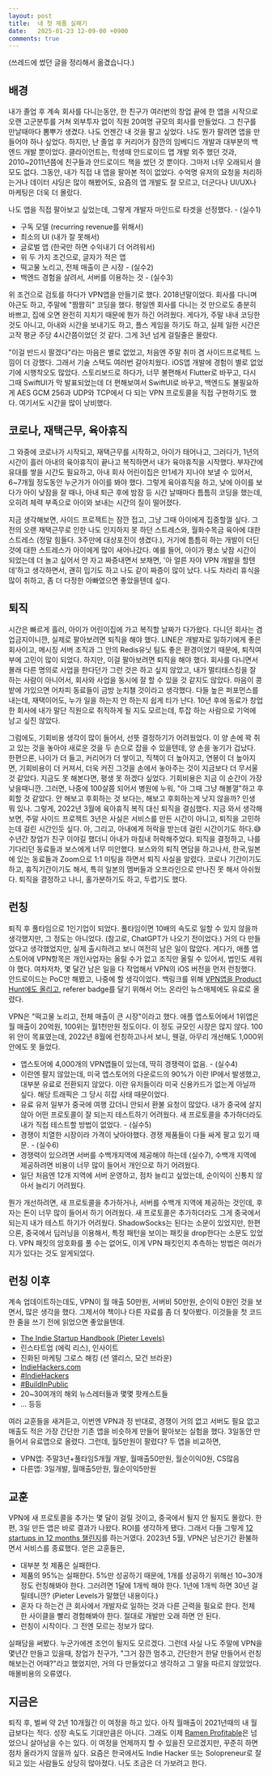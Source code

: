 ```yaml
---
layout: post
title:  내 첫 제품 실패기
date:   2025-01-23 12-09-00 +0900
comments: true
---
```

(쓰레드에 썼던 글을 정리해서 옮겼습니다.)

## 배경

내가 졸업 후 계속 회사를 다니는동안, 한 친구가 여러번의 창업 끝에 한 앱을 시작으로 오랜 고군분투를 거쳐 외부투자 없이 직원 20여명 규모의 회사를 만들었다. 그 친구를 만날때마다 뽐뿌가 생겼다. 나도 언젠간 내 것을 팔고 싶었다. 나도 뭔가 팔려면 앱을 만들어야 하나 싶었다. 하지만, 난 졸업 후 커리어가 잠깐의 임베디드 개발과 대부분의 백엔드 개발 뿐이었다. 클라이언트는, 학생때 안드로이드 앱 개발 외주 했던 것과, 2010~2011년쯤에 친구들과 안드로이드 책을 썼던 것 뿐이다. 그마저 너무 오래되서 쓸모도 없다. 그동안, 내가 직접 내 앱을 팔아본 적이 없었다. 수억명 유저의 요청을 처리하는거나 데이터 샤딩은 많이 해봤어도, 요즘의 앱 개발도 잘 모르고, 더군다나 UI/UX나 마케팅은 더욱 더 몰랐다.

나도 앱을 직접 팔아보고 싶었는데, 그렇게 개발자 마인드로 타겟을 선정했다. - (실수1)

- 구독 모델 (recurring revenue를 위해서)
- 최소의 UI (내가 잘 못해서)
- 글로벌 앱 (한국만 하면 수익내기 더 어려워서)
- 위 두 가지 조건으로, 글자가 적은 앱
- 떡고물 노리고, 전체 매출이 큰 시장 - (실수2)
- 백엔드 경험을 살려서, 서버를 이용하는 것 - (실수3)

위 조건으로 검토를 하다가 VPN앱을 만들기로 했다. 2018년말이었다. 회사를 다니며 야근도 하고, 주말에 "짬짬히" 코딩을 했다. 평일엔 회사를 다니는 것 만으로도 충분히 바쁘고, 집에 오면 완전히 지치기 때문에 뭔가 하긴 어려웠다. 게다가, 주말 내내 코딩한 것도 아니고, 아내와 시간을 보내기도 하고, 플스 게임을 하기도 하고, 실제 일한 시간은 고작 평균 주당 4시간쯤이었던 것 같다. 그게 3년 넘게 걸릴줄은 몰랐다.

"이걸 반드시 팔겠다"라는 마음은 별로 없었고, 처음엔 주말 취미 겸 사이드프로젝트 느낌이 더 강했다. 그래서 기술 스택도 여러번 갈아치웠다. iOS앱 개발에 경험이 별로 없었기에 시행착오도 많았다. 스토리보드로 하다가, 너무 불편해서 Flutter로 바꾸고, 다시 그때 SwiftUI가 막 발표되었는데 더 편해보여서 SwiftUI로 바꾸고, 백엔드도 불필요하게 AES GCM 256과 UDP와 TCP에서 다 되는 VPN 프로토콜을 직접 구현하기도 했다. 여기서도 시간을 많이 낭비했다.

## 코로나, 재택근무, 육아휴직

그 와중에 코로나가 시작되고, 재택근무를 시작하고, 아이가 태어나고, 그러다가, 1년의 시간이 흘러 아내의 육아휴직이 끝나고 복직하면서 내가 육아휴직을 시작했다. 부자간에 유대를 쌓을 시간도 필요하고, 아내 회사 어린이집은 만1세가 지나야 보낼 수 있어서, 6~7개월 정도동안 누군가가 아이를 봐야 했다. 그렇게 육아휴직을 하고, 낮에 아이를 보다가 아이 낮잠을 잘 때나, 아내 퇴근 후에 밤잠 등 시간 날때마다 틈틈히 코딩을 했는데, 오히려 체력 부족으로 아이와 보내는 시간의 질이 떨어졌다.

지금 생각해보면, 사이드 프로젝트는 잠깐 접고, 그냥 그때 아이에게 집중할껄 싶다. 그 전의 오랜 재택근무로 인한 나도 인지하지 못 하던 스트레스와, 월화수목금 육아에 대한 스트레스 (정말 힘들다. 3주만에 대상포진이 생겼다.), 거기에 틈틈히 하는 개발이 더딘 것에 대한 스트레스가 아이에게 많이 새어나갔다. 예를 들어, 아이가 평소 낮잠 시간이 되었는데 더 놀고 싶어서 안 자고 짜증내면서 보채면, '아 얼른 자야 VPN 개발을 할텐데'하고 생각하면서, 괜히 밉기도 하고 나도 같이 짜증이 많이 났다. 나도 차라리 휴식을 많이 취하고, 좀 더 다정한 아빠였으면 좋았을텐데 싶다.

## 퇴직

시간은 빠르게 흘러, 아이가 어린이집에 가고 복직할 날짜가 다가왔다. 다니던 회사는 겸업금지이니깐, 실제로 팔아보려면 퇴직을 해야 했다. LINE은 개발자로 일하기에게 좋은 회사이고, 메시징 서버 조직과 그 안의 Redis유닛 팀도 좋은 환경이었기 때문에, 퇴직여부에 고민이 많이 되었다. 하지만, 이걸 팔아보려면 퇴직을 해야 했다. 회사를 다니면서 몰래 다른 명의로 사업을 한다던가 그런 것은 하고 싶지 않았고, 내가 멀티태스킹을 잘 하는 사람이 아니어서, 회사와 사업을 동시에 잘 할 수 있을 것 같지도 않았다. 마음이 콩밭에 가있으면 어차피 동료들이 금방 눈치챌 것이라고 생각했다. 다들 높은 퍼포먼스를 내는데, 재택이어도, 누가 일을 하는지 안 하는지 쉽게 티가 난다. 10년 후에 동료가 창업한 회사에 내가 말단 직원으로 취직하게 될 지도 모르는데, 투잡 하는 사람으로 기억에 남고 싶진 않았다.

그럼에도, 기회비용 생각이 많이 들어서, 선뜻 결정하기가 어려웠었다. 이 양 손에 꽉 쥐고 있는 것을 놓아야 새로운 것을 두 손으로 잡을 수 있을텐데, 양 손을 놓기가 겁났다. 한편으론, 나이가 더 들고, 커리어가 더 쌓이고, 직책이 더 높아지고, 연봉이 더 높아지면, 기회비용이 더 커져서, 더욱 커진 그것을 손에서 놓아주는 것이 지금보다 더 무서울 것 같았다. 지금도 못 해본다면, 평생 못 하겠다 싶었다. 기회비용은 지금 이 순간이 가장 낮을때니깐. 그러면, 나중에 100살쯤 되어서 병원에 누워, "아 그때 그냥 해볼껄"하고 후회할 것 같았다. 안 해보고 후회하는 것 보다는, 해보고 후회하는게 낫지 않을까? 인생 뭐 있나. 그렇게, 2022년 3월에 육아휴직 복직 대신 퇴직을 결심했다. 지금 와서 생각해보면, 주말 사이드 프로젝트 3년은 사실은 서비스를 만든 시간이 아니고, 퇴직을 고민하는데 걸린 시간인듯 싶다. 아, 그리고, 아내에게 허락을 받는데 걸린 시간이기도 하다.😅 수년간 창업가 친구 이야길 했더니 아내가 마침내 허락해주었다. 퇴직을 결정하고, 나를 기다리던 동료들과 보스에게 너무 미안했다. 보스와의 퇴직 면담을 하고나서, 한국,일본에 있는 동료들과 Zoom으로 1:1 미팅을 하면서 퇴직 사실을 알렸다. 코로나 기간이기도 하고, 휴직기간이기도 해서, 특히 일본의 멤버들과 오프라인으로 만나진 못 해서 아쉬웠다. 퇴직을 결정하고 나니, 홀가분하기도 하고, 두렵기도 했다.

## 런칭

퇴직 후 풀타임으로 1인기업이 되었다. 풀타임이면 10배의 속도로 일할 수 있지 않을까 생각했지만, 그 정도는 아니었다. (참고로, ChatGPT가 나오기 전이었다.) 거의 다 만들었다고 생각했었지만, 실제 출시하려고 보니 여전히 남은 일이 많았다. 게다가, 애플 앱스토어에 VPN항목은 개인사업자는 올릴 수가 없고 조직만 올릴 수 있어서, 법인도 세워야 했다. 여차저차, 몇 달간 남은 일을 다 작업해서 VPN의 iOS 버전을 먼저 런칭했다. 안드로이드는 PoC만 해봤고, 나중에 할 생각이었다. 백링크를 위해 [VPN앱을 Product Hunt에도 올리고](https://www.producthunt.com/products/dino-vpn#dino-vpn), referer badge를 달기 위해서 어느 온라인 뉴스매체에도 유료로 올렸다.

VPN은 "떡고물 노리고, 전체 매출이 큰 시장"이라고 했다. 애플 앱스토어에서 1위앱은 월 매출이 20억원, 100위는 월1천만원 정도이다. 이 정도 규모인 시장은 많지 않다. 100위 안이 목표였는데, 2022년 8월에 런칭하고나서 보니, 웬걸, 아무리 개선해도 1,000위 안에도 못 들었다.

- 앱스토어에 4,000개의 VPN앱들이 있는데, 딱히 경쟁력이 없음. - (실수4)
- 이란엔 팔지 않았는데, 미국 앱스토어의 다운로드의 90%가 이란 IP에서 발생했고, 대부분 유료로 전환되지 않았다. 이란 유저들이라 미국 신용카드가 없는게 아닐까 싶다. 해당 트래픽은 그 당시 히잡 사태 때문이었다.
- 유료 유저 일부가 중국에 여행 갔더니 안되서 환불 요청이 많았다. 내가 중국에 살지 않아 어떤 프로토콜이 잘 되는지 테스트하기 어려웠다. 새 프로토콜을 추가하더라도 내가 직접 테스트할 방법이 없었다. - (실수5)
- 경쟁이 치열한 시장이라 가격이 낮아야했다. 경쟁 제품들이 다들 싸게 팔고 있기 때문. - (실수6)
- 경쟁력이 있으려면 서버를 수백개지역에 제공해야 하는데 (실수7), 수백개 지역에 제공하려면 비용이 너무 많이 들어서 개인으로 하기 어려웠다.
- 일단 처음엔 12개 지역에 서버 운영하고, 점차 늘리고 싶었는데, 순이익이 신통치 않아서 늘리기 어려웠다.

뭔가 개선하려면, 새 프로토콜을 추가하거나, 서버를 수백개 지역에 제공하는 것인데, 후자는 돈이 너무 많이 들어서 하기 어려웠다. 새 프로토콜은 추가하더라도 그게 중국에서 되는지 내가 테스트 하기가 어려웠다. ShadowSocks는 된다는 소문이 있었지만, 한편으론, 중국에서 딥러닝을 이용해서, 특정 패턴을 보이는 패킷을 drop한다는 소문도 있었다. VPN 패킷의 암호화를 풀 수는 없어도, 이게 VPN 패킷인지 추측하는 방법은 여러가지가 있다는 것도 알게되었다.

## 런칭 이후

계속 업데이트하는데도, VPN이 월 매출 50만원, 서버비 50만원, 순이익 0원인 것을 보면서, 많은 생각을 했다. 그제서야 책이나 다른 자료를 좀 더 찾아봤다. 이것들을 첫 코드 한 줄을 쓰기 전에 읽었으면 좋았을텐데.

- [The Indie Startup Handbook (Pieter Levels)](https://readmake.com)
- 린스타트업 (에릭 리스), 인사이트
- 진화된 마케팅 그로스 해킹 (션 앨리스, 모건 브라운)
- [IndieHackers.com](https://indiehackers.com)
- [#IndieHackers](https://x.com/hashtag/indiehackers)
- [#BuildInPublic](https://x.com/hashtag/buildinpublic)
- 20~30여개의 해외 뉴스레터들과 몇몇 팟캐스트들
- ... 등등

여러 교훈들을 새겨듣고, 이번엔 VPN과 정 반대로, 경쟁이 거의 없고 서버도 필요 없고 매출도 적은 가장 간단한 기존 앱을 비슷하게 만들어 팔아보는 실험을 했다. 3일동안 만들어서 유료앱으로 올렸다. 그런데, 월5만원이 팔렸다? 두 앱을 비교하면,

- VPN앱: 주말3년+풀타임5개월 개발, 월매출50만원, 월순이익0원, CS많음
- 다른앱: 3일개발, 월매출5만원, 월순이익5만원

## 교훈

VPN에 새 프로토콜을 추가는 몇 달이 걸릴 것이고, 중국에서 될지 안 될지도 몰랐다. 한편, 3일 만든 앱은 바로 결과가 나왔다. ROI를 생각하게 됐다. 그래서 다들 그렇게 [12 startups in 12 months 챌린지](https://www.google.com/search?q=12+startups+in+12+months)를 하는거였다.
2023년 5월, VPN은 남은기간 환불하면서 서비스를 종료했다. 얻은 교훈들은,

- 대부분 첫 제품은 실패한다.
- 제품의 95%는 실패한다. 5%만 성공하기 때문에, 1개를 성공하기 위해선 10~30개 정도 런칭해봐야 한다. 그러려면 1달에 1개씩 해야 한다. 1년에 1개씩 하면 30년 걸릴테니깐? (Pieter Levels가 말했던 내용이다.)
- 혼자 다 하는건 큰 회사에서 개발자로 일하는 것과 다른 근력을 필요로 한다. 전체 한 사이클을 빨리 경험해봐야 한다. 절대로 개발만 오래 하면 안 된다.
- 런칭이 시작이다. 그 전엔 모르는 정보가 많다.

실패담을 써봤다. 누군가에겐 조언이 될지도 모르겠다. 그런데 사실 나도 주말에 VPN을 몇년간 만들고 있을때, 창업가 친구가, "그거 잠깐 멈추고, 간단한거 한달 만들어서 런칭해보는건 어때?"라고 했었지만, 거의 다 만들었다고 생각하고 그 말을 따르지 않았었다. 매몰비용의 오류였다.

## 지금은

퇴직 후, 벌써 약 2년 10개월간 이 여정을 하고 있다. 아직 월매출이 2021년때의 내 월급보다는 적다. 성장 속도도 기대만큼은 아니다. 그래도 이제 [Ramen Profitable](https://paulgraham.com/ramenprofitable.html)은 넘었으니 살아남을 수는 있다. 이 여정을 언제까지 할 수 있을진 모르겠지만, 꾸준히 하면 점차 올라가지 않을까 싶다. 요즘은 한국에서도 Indie Hacker 또는 Solopreneur로 잘 되고 있는 사람들도 상당히 많아졌다. 나도 조금은 더 가보려고 한다.

